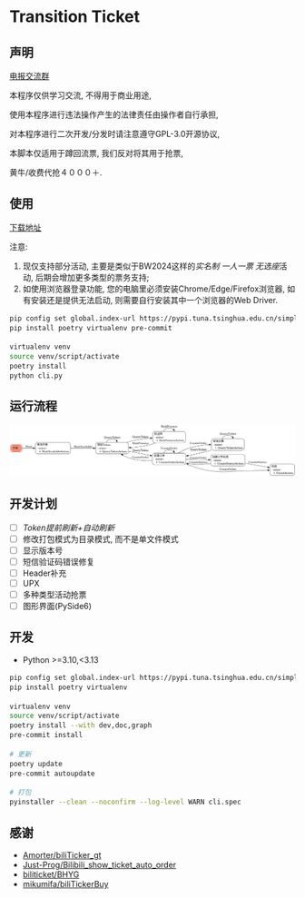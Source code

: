 # Transition Ticket

## 声明

[电报交流群](https://t.me/bilibili_ticket)

本程序仅供学习交流, 不得用于商业用途,

使用本程序进行违法操作产生的法律责任由操作者自行承担,

对本程序进行二次开发/分发时请注意遵守GPL-3.0开源协议,

本脚本仅适用于蹲回流票, 我们反对将其用于抢票,

黄牛/收费代抢４０００＋.

## 使用

[下载地址](https://github.com/biliticket/transition-ticket/releases)

注意:

1. 现仅支持部分活动, 主要是类似于BW2024这样的*实名制 一人一票 无选座*活动, 后期会增加更多类型的票务支持;
2. 如使用浏览器登录功能, 您的电脑里必须安装Chrome/Edge/Firefox浏览器, 如有安装还是提供无法启动, 则需要自行安装其中一个浏览器的Web Driver.

```bash
pip config set global.index-url https://pypi.tuna.tsinghua.edu.cn/simple
pip install poetry virtualenv pre-commit

virtualenv venv
source venv/script/activate
poetry install
python cli.py
```

## 运行流程

![FSM](assest/fsm.png)

## 开发计划

- [ ] *Token提前刷新+自动刷新*
- [ ] 修改打包模式为目录模式, 而不是单文件模式
- [ ] 显示版本号
- [ ] 短信验证码错误修复
- [ ] Header补充
- [ ] UPX
- [ ] 多种类型活动抢票
- [ ] 图形界面(PySide6)

## 开发

- Python >=3.10,<3.13

```bash
pip config set global.index-url https://pypi.tuna.tsinghua.edu.cn/simple
pip install poetry virtualenv

virtualenv venv
source venv/script/activate
poetry install --with dev,doc,graph
pre-commit install

# 更新
poetry update
pre-commit autoupdate

# 打包
pyinstaller --clean --noconfirm --log-level WARN cli.spec
```

## 感谢

- [Amorter/biliTicker_gt](https://github.com/Amorter/biliTicker_gt)
- [Just-Prog/Bilibili_show_ticket_auto_order](https://github.com/Just-Prog/Bilibili_show_ticket_auto_order)
- [biliticket/BHYG](https://github.com/biliticket/BHYG)
- [mikumifa/biliTickerBuy](https://github.com/mikumifa/biliTickerBuy)
